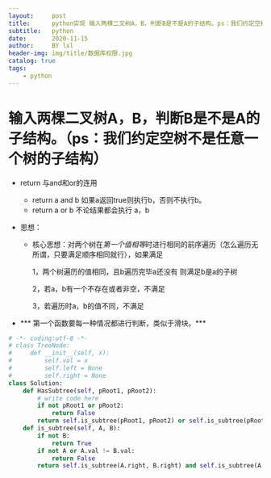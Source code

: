 ```yaml
---
layout:     post
title:      python实现 输入两棵二叉树A，B，判断B是不是A的子结构。ps：我们约定空树不是任意一个树的子结构
subtitle:   python
date:       2020-11-15
author:     BY lxl
header-img: img/title/数据库权限.jpg
catalog: true
tags:
    - python
---
```


#   输入两棵二叉树A，B，判断B是不是A的子结构。（ps：我们约定空树不是任意一个树的子结构）

- return 与and和or的连用

  - return a and b  如果a返回true则执行b，否则不执行b。
  - return a or b  不论结果都会执行 a，b

- 思想：

  - 核心思想：对两个树在<em>第一个值相等</em>时进行相同的前序遍历（怎么遍历无所谓，只要满足顺序相同就行），如果满足

    1，两个树遍历的值相同，且b遍历完毕a还没有 则满足b是a的子树

    2，若a，b有一个不存在或者非空，不满足

    3，若遍历时a，b的值不同，不满足

- ***  第一个函数要每一种情况都进行判断，类似于滑块。***

```python
# -*- coding:utf-8 -*-
# class TreeNode:
#     def __init__(self, x):
#         self.val = x
#         self.left = None
#         self.right = None
class Solution:
    def HasSubtree(self, pRoot1, pRoot2):
        # write code here
        if not pRoot1 or pRoot2:
            return False
        return self.is_subtree(pRoot1, pRoot2) or self.is_subtree(pRoot1.left, pRoot2) or self.is_subtree(pRoot1.right, pRoot2) 
    def is_subtree(self, A, B):
        if not B:
            return True
        if not A or A.val != B.val:
            return False
        return self.is_subtree(A.right, B.right) and self.is_subtree(A.left,B.left)
```

